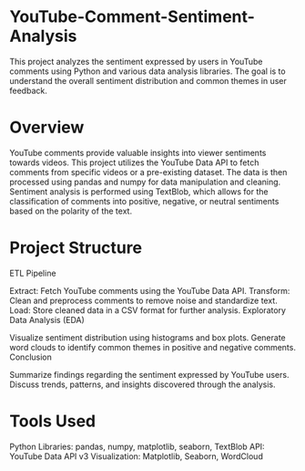 # YouTube-Comment-Sentiment-Analysis
This project analyzes the sentiment expressed by users in YouTube comments using Python and various data analysis libraries. The goal is to understand the overall sentiment distribution and common themes in user feedback.
# Overview
YouTube comments provide valuable insights into viewer sentiments towards videos. This project utilizes the YouTube Data API to fetch comments from specific videos or a pre-existing dataset. The data is then processed using pandas and numpy for data manipulation and cleaning. Sentiment analysis is performed using TextBlob, which allows for the classification of comments into positive, negative, or neutral sentiments based on the polarity of the text.

# Project Structure
ETL Pipeline

Extract: Fetch YouTube comments using the YouTube Data API.
Transform: Clean and preprocess comments to remove noise and standardize text.
Load: Store cleaned data in a CSV format for further analysis.
Exploratory Data Analysis (EDA)

Visualize sentiment distribution using histograms and box plots.
Generate word clouds to identify common themes in positive and negative comments.
Conclusion

Summarize findings regarding the sentiment expressed by YouTube users.
Discuss trends, patterns, and insights discovered through the analysis.
# Tools Used
Python Libraries: pandas, numpy, matplotlib, seaborn, TextBlob
API: YouTube Data API v3
Visualization: Matplotlib, Seaborn, WordCloud
